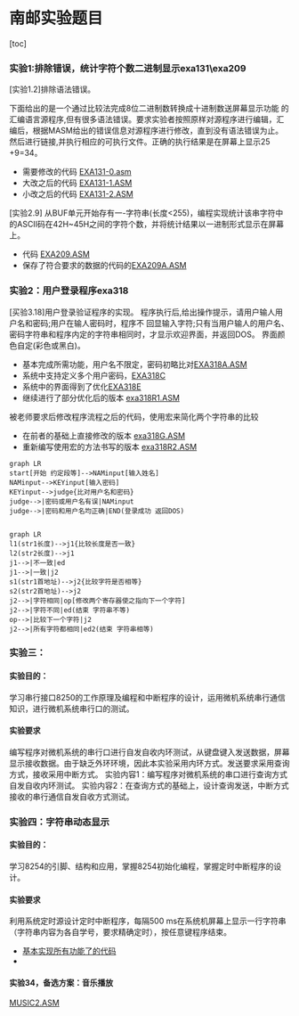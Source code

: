 # 南邮实验题目
[toc]

### 实验1:排除错误，统计字符个数二进制显示exa131\exa209

[实验1.2]排除语法错误。

下面给出的是一个通过比较法完成8位二进制数转换成十进制数送屏幕显示功能
的汇编语言源程序,但有很多语法错误。要求实验者按照原样对源程序进行编辑，汇编后，根据MASM给出的错误信息对源程序进行修改，直到没有语法错误为止。然后进行链接,并执行相应的可执行文件。正确的执行结果是在屏幕上显示25 +9=34。

- 需要修改的代码   [EXA131-0.asm](EXA131-0.asm) 
- 大改之后的代码  [EXA131-1.ASM](EXA131-1.ASM) 
- 小改之后的代码   [EXA131-2.ASM](EXA131-2.ASM) 

[实验2.9] 从BUF单元开始存有一-字符串(长度<255)，编程实现统计该串字符中的ASCII码在42H~45H之间的字符个数，并将统计结果以一进制形式显示在屏幕上。

- 代码 [EXA209.ASM](EXA209.ASM) 
-  保存了符合要求的数据的代码的[EXA209A.ASM](EXA209A.ASM) 

### 实验2：用户登录程序exa318

[买验3.18]用户登录验证程序的实现。
程序执行后,给出操作提示，请用户输人用户名和密码;用户在输人密码时，程序不
回显输入字符;只有当用户输人的用户名、 密码字符串和程序内定的字符串相同时，才显示欢迎界面，并返回DOS。 界面颜色自定(彩色或黑白)。

- 基本完成所需功能，用户名不限定，密码初略比对[EXA318A.ASM](EXA318A.ASM)
- 系统中支持定义多个用户密码，[EXA318C](EXA318C.ASM)
- 系统中的界面得到了优化[EXA318E](EXA318E.ASM)
- 继续进行了部分优化后的版本 [exa318R1.ASM](exa318R1.ASM) 

被老师要求后修改程序流程之后的代码，使用宏来简化两个字符串的比较

- 在前者的基础上直接修改的版本 [exa318G.ASM](exa318G.ASM) 
- 重新编写使用宏的方法书写的版本 [exa318R2.ASM](exa318R2.ASM) 

```mermaid
graph LR
start[开始 约定段等]-->NAMinput[输入姓名]
NAMinput-->KEYinput[输入密码]
KEYinput-->judge{比对用户名和密码}
judge-->|密码或用户名有误|NAMinput
judge-->|密码和用户名均正确|END(登录成功 返回DOS)


```

```MERMAID
graph LR
l1(str1长度)-->j1{比较长度是否一致}
l2(str2长度)-->j1
j1-->|不一致|ed
j1-->|一致|j2
s1(str1首地址)-->j2{比较字符是否相等}
s2(str2首地址)-->j2
j2-->|字符相同|op[修改两个寄存器使之指向下一个字符]
j2-->|字符不同|ed(结束 字符串不等)
op-->|比较下一个字符|j2
j2-->|所有字符都相同|ed2(结束 字符串相等)
```
### 实验三：

#### 实验目的：
学习串行接口8250的工作原理及编程和中断程序的设计，运用微机系统串行通信知识，进行微机系统串行口的测试。
#### 实验要求
编写程序对微机系统的串行口进行自发自收内环测试，从键盘键入发送数据，屏幕显示接收数据。由于缺乏外环环境，因此本实验采用内环方式。发送要求采用查询方式，接收采用中断方式。
实验内容1：编写程序对微机系统的串口进行查询方式自发自收内环测试。
实验内容2：在查询方式的基础上，设计查询发送，中断方式接收的串行通信自发自收方式测试。

### 实验四：字符串动态显示

#### 实验目的：
学习8254的引脚、结构和应用，掌握8254初始化编程，掌握定时中断程序的设计。
#### 实验要求
利用系统定时源设计定时中断程序，每隔500 ms在系统机屏幕上显示一行字符串（字符串内容为各自学号，要求精确定时），按任意键程序结束。
- [基本实现所有功能了的代码](4A.ASM)
- 
#### 实验34，备选方案：音乐播放

 [MUSIC2.ASM](MUSIC2.ASM) 